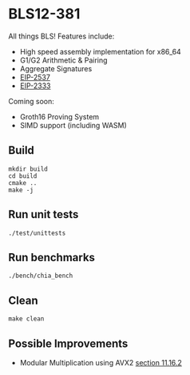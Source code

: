 # BLS12-381
All things BLS! Features include:

- High speed assembly implementation for x86_64
- G1/G2 Arithmetic & Pairing
- Aggregate Signatures
- [EIP-2537](https://eips.ethereum.org/EIPS/eip-2537)
- [EIP-2333](https://eips.ethereum.org/EIPS/eip-2333)

Coming soon:
- Groth16 Proving System
- SIMD support (including WASM)

## Build
```
mkdir build
cd build
cmake ..
make -j
```

## Run unit tests
```
./test/unittests
```

## Run benchmarks
```
./bench/chia_bench
```

## Clean
```
make clean
```

## Possible Improvements
- Modular Multiplication using AVX2 [section 11.16.2](https://www.cs.princeton.edu/courses/archive/spr18/cos217/reading/x86-64-opt.pdf)